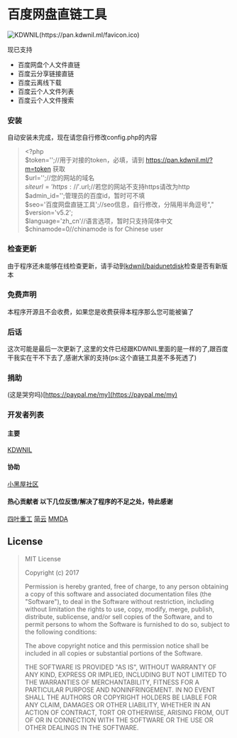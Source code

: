 # 百度网盘直链工具

![KDWNIL(https://pan.kdwnil.ml/favicon.ico)](https://pan.kdwnil.ml/favicon.ico)


现已支持
  - 百度网盘个人文件直链
  - 百度云分享链接直链
  - 百度云离线下载
  - 百度云个人文件列表
  - 百度云个人文件搜索


### 安装
自动安装未完成，现在请您自行修改config.php的内容
>\<?php  <br>
>$token='';//用于对接的token，必填，请到 https://pan.kdwnil.ml/?m=token 获取  <br>
>$url='';//您的网站的域名  <br>
>$siteurl='https://'.$url;//若您的网站不支持https请改为http<br>
>$admin_id='';管理员的百度id，暂时可不填  <br>
>$seo='百度网盘直链工具';//seo信息，自行修改，分隔用半角逗号","<br>
>$version='v5.2';  <br>
>$language='zh_cn'//语言选项，暂时只支持简体中文<br>
>$chinamode=0//chinamode is for Chinese user<br>

### 检查更新

由于程序还未能够在线检查更新，请手动到[kdwnil/baidunetdisk](https://github.com/kdwnil/baidunetdisk)检查是否有新版本

### 免费声明
本程序开源且不会收费，如果您是收费获得本程序那么您可能被骗了

### 后话
这次可能是最后一次更新了,这里的文件已经跟KDWNIL里面的是一样的了,跟百度干我实在干不下去了,感谢大家的支持(ps:这个直链工具差不多死透了)

### 捐助
\(这是哭穷吗\)[https://paypal.me/my](https://paypal.me/my)

### 开发者列表 
#### 主要 
[KDWNIL](https://kdwnil.ml)
#### 协助
[小黑屋社区](http://www.xheiwu.com)
#### 热心贡献者 以下几位反馈/解决了程序的不足之处，特此感谢
[四叶重工](https://n0099.cf)
[简云](https://tbsign.cn)
[MMDA](http://mmda.ga)

License
----

>MIT License
>
>Copyright (c) 2017 
>
>Permission is hereby granted, free of charge, to any person obtaining a copy
>of this software and associated documentation files (the "Software"), to deal
>in the Software without restriction, including without limitation the rights
>to use, copy, modify, merge, publish, distribute, sublicense, and/or sell
>copies of the Software, and to permit persons to whom the Software is
>furnished to do so, subject to the following conditions:
>
>The above copyright notice and this permission notice shall be included in all
>copies or substantial portions of the Software.
>
>THE SOFTWARE IS PROVIDED "AS IS", WITHOUT WARRANTY OF ANY KIND, EXPRESS OR
>IMPLIED, INCLUDING BUT NOT LIMITED TO THE WARRANTIES OF MERCHANTABILITY,
>FITNESS FOR A PARTICULAR PURPOSE AND NONINFRINGEMENT. IN NO EVENT SHALL THE
>AUTHORS OR COPYRIGHT HOLDERS BE LIABLE FOR ANY CLAIM, DAMAGES OR OTHER
>LIABILITY, WHETHER IN AN ACTION OF CONTRACT, TORT OR OTHERWISE, ARISING FROM,
>OUT OF OR IN CONNECTION WITH THE SOFTWARE OR THE USE OR OTHER DEALINGS IN THE
>SOFTWARE.
